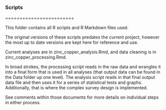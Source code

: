 ### Scripts

========================

This folder contains all R scripts and R Markdown files used.

The original versions of these scripts predates the current project, however the most up to date versions are kept here for reference and use.

Current analyses are in zinc_copper_analysis.Rmd, and data cleaning is in zinc_copper_processing.Rmd.

In broad strokes, the processing script reads in the raw data and wrangles it into a final form that is used in all analyses (that output data can be found in the Data folder up one level).
The analysis script reads in that final output data file and then uses it for a series of statistical tests and graphs. Additionally, that is where the complex survey design is implemented.


See comments within those documents for more details on individual steps in either process.
